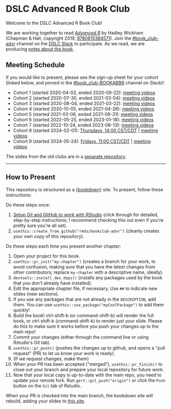 # DSLC Advanced R Book Club

Welcome to the DSLC Advanced R Book Club!

We are working together to read [_Advanced R_](https://adv-r.hadley.nz/) by Hadley Wickham (Chapman & Hall, copyright 2019, [9780815384571](https://www.routledge.com/Advanced-R-Second-Edition/Wickham/p/book/9780815384571)).
Join the [#book_club-advr](https://rfordatascience.slack.com/archives/C010GJ3VAE5) channel on the [DSLC Slack](https://dslc.io/join) to participate.
As we read, we are producing [notes about the book](https://dslc.io/advr).

## Meeting Schedule

If you would like to present, please see the sign-up sheet for your cohort (linked below, and pinned in the [#book_club-BOOKABBR](https://rfordatascience.slack.com/archives/BOOKCHANNELID) channel on Slack)!

- Cohort 1 (started 2020-04-02, ended 2020-09-22): [meeting videos](https://www.youtube.com/playlist?list=PL3x6DOfs2NGi9lH7q-phZlPrl6HKXYDbn)
- Cohort 2 (started 2020-07-30, ended 2021-03-04): [meeting videos](https://www.youtube.com/playlist?list=PL3x6DOfs2NGhPmtka2Wg_NdLk71LJFbVl)
- Cohort 3 (started 2020-08-04, ended 2021-03-22): [meeting videos](https://www.youtube.com/playlist?list=PL3x6DOfs2NGhUCEVefMkCEiJKE_C-gwV5)
- Cohort 4 (started 2020-10-05, ended 2021-04-26): [meeting videos](https://www.youtube.com/playlist?list=PL3x6DOfs2NGh5cCdh4W2U6Allc6MrUGID)
- Cohort 5 (started 2021-03-06, ended 2021-08-31): [meeting videos](https://www.youtube.com/playlist?list=PL3x6DOfs2NGjRvoeE6wS7AWqSA6Sigg5R)
- Cohort 6 (started 2022-05-25, ended 2023-01-18): [meeting videos](https://www.youtube.com/playlist?list=PL3x6DOfs2NGjnCxGKeDNJUfPpRFI2hJjv)
- Cohort 7 (started 2022-10-24, ended 2023-06-13): [meeting videos](https://youtube.com/playlist?list=PL3x6DOfs2NGi4I1DhjPufFNbqCry_xQLq)
- Cohort 8 (started 2024-02-01): [Thursdays, 14:00 CST/CDT](https://www.timeanddate.com/worldclock/converter.html?iso=20240201T200000&p1=24&p2=1440) | [meeting videos](https://www.youtube.com/playlist?list=PL3x6DOfs2NGgr9ZNvaqf4Lb6GN9l6g9dK)
- Cohort 9 (started 2024-05-24): [Fridays, 11:00 CST/CDT](https://www.timeanddate.com/worldclock/converter.html?iso=20240524T160000&p1=24&p2=1440&p3=179) | [meeting videos](https://www.youtube.com/playlist?list=PL3x6DOfs2NGgR7BeG9Jri8wrSgW_X-s4_)

The slides from the old clubs are in a [separate repository](https://github.com/r4ds/bookclub-Advanced_R).

<hr>


## How to Present

This repository is structured as a [{bookdown}](https://CRAN.R-project.org/package=bookdown) site.
To present, follow these instructions:

Do these steps once:

1. [Setup Git and GitHub to work with RStudio](https://github.com/r4ds/bookclub-setup) (click through for detailed, step-by-step instructions; I recommend checking this out even if you're pretty sure you're all set).
2. `usethis::create_from_github("r4ds/bookclub-advr")` (cleanly creates your own copy of this repository).

Do these steps each time you present another chapter:

1. Open your project for this book.
2. `usethis::pr_init("my-chapter")` (creates a branch for your work, to avoid confusion, making sure that you have the latest changes from other contributors; replace `my-chapter` with a descriptive name, ideally).
3. `devtools::install_dev_deps()` (installs any packages used by the book that you don't already have installed).
4. Edit the appropriate chapter file, if necessary. Use `##` to indicate new slides (new sections).
5. If you use any packages that are not already in the `DESCRIPTION`, add them. You can use `usethis::use_package("myCoolPackage")` to add them quickly!
6. Build the book! ctrl-shift-b (or command-shift-b) will render the full book, or ctrl-shift-k (command-shift-k) to render just your slide. Please do this to make sure it works before you push your changes up to the main repo!
7. Commit your changes (either through the command line or using Rstudio's Git tab).
8. `usethis::pr_push()` (pushes the changes up to github, and opens a "pull request" (PR) to let us know your work is ready).
9. (If we request changes, make them)
10. When your PR has been accepted ("merged"), `usethis::pr_finish()` to close out your branch and prepare your local repository for future work.
11. Now that your local copy is up-to-date with the main repo, you need to update your remote fork. Run `gert::git_push("origin")` or click the `Push` button on the `Git` tab of Rstudio.

When your PR is checked into the main branch, the bookdown site will rebuild, adding your slides to [this site](https://dslc.io/advr).
